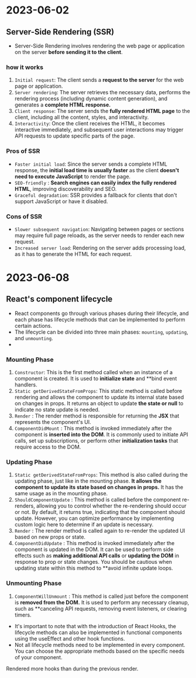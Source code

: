 # 2023-06-02
## Server-Side Rendering (SSR)
- Server-Side Rendering involves rendering the web page or application on the server **before sending it to the client**.  
### how it works
1. `Initial request`: The client sends a **request to the server** for the web page or application.
2. `Server rendering`: The server retrieves the necessary data, performs the rendering process (including dynamic content generation), and generates a **complete HTML response.**
3. `Client response`: The server sends the **fully rendered HTML page** to the client, including all the content, styles, and interactivity.
4. `Interactivity`: Once the client receives the HTML, it becomes interactive immediately, and subsequent user interactions may trigger API requests to update specific parts of the page.
### Pros of SSR
- `Faster initial load`: Since the server sends a complete HTML response, the **initial load time is usually faster** as the client **doesn't need to execute JavaScript** to render the page.
- `SEO-friendly` : **Search engines can easily index the fully rendered HTML**, improving discoverability and SEO.
- `Graceful degradation`: SSR provides a fallback for clients that don't support JavaScript or have it disabled.

### Cons of SSR
- `Slower subsequent navigation`: Navigating between pages or sections may require full page reloads, as the server needs to render each new request.
- `Increased server load`: Rendering on the server adds processing load, as it has to generate the HTML for each request.

# 2023-06-08
## React's component lifecycle 
- React components go through various phases during their lifecycle, and each phase has lifecycle methods that can be implemented to perform certain actions. 
- The lifecycle can be divided into three main phases: `mounting`, `updating`, and `unmounting`.
- 
### Mounting Phase
1. `Constructor`: This is the first method called when an instance of a component is created. It is used to **initialize state** and **bind event handlers.
2. `Static getDerivedStateFromProps`: This static method is called before rendering and allows the component to update its internal state based on changes in props. It returns an object to update **the state or null** to indicate no state update is needed.
3. `Render` : The render method is responsible for returning the **JSX** that represents the component's UI.
4. `ComponentDidMount` : This method is invoked immediately after the component is **inserted into the DOM**. It is commonly used to initiate API calls, set up subscriptions, or perform other **initialization tasks** that require access to the DOM.

### Updating Phase
1. `Static getDerivedStateFromProps`: This method is also called during the updating phase, just like in the mounting phase. **It allows the component to update its state based on changes in props.** It has the same usage as in the mounting phase.
2. `ShouldComponentUpdate` : This method is called before the component re-renders, allowing you to control whether the re-rendering should occur or not. By default, it returns true, indicating that the component should update. However, you can optimize performance by implementing custom logic here to determine if an update is necessary.
3. `Render` : The render method is called again to re-render the updated UI based on new props or state.
4. `ComponentDidUpdate` : This method is invoked immediately after the component is updated in the DOM. It can be used to perform side effects such as **making additional API calls** or **updating the DOM** in response to prop or state changes. You should be cautious when updating state within this method to **avoid infinite update loops.


### Unmounting Phase
1. `ComponentWillUnmount` : This method is called just before the component is **removed from the DOM.** It is used to perform any necessary cleanup, such as **canceling API requests, removing event listeners, or clearing timers.

- It's important to note that with the introduction of React Hooks, the lifecycle methods can also be implemented in functional components using the useEffect and other hook functions.
- Not all lifecycle methods need to be implemented in every component. You can choose the appropriate methods based on the specific needs of your component.


Rendered more hooks than during the previous render.
